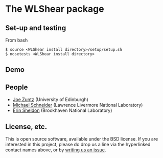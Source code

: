 # The WLShear package

## Set-up and testing
From bash
```
$ source <WLShear install directory>/setup/setup.sh
$ nosetests <WLShear install directory>
```

## Demo

## People
* [Joe Zuntz](https://github.com/DarkEnergyScienceCollaboration/WLShear/issues/new?body=@joezuntz) (University of Edinburgh)
* [Michael Schneider](https://github.com/DarkEnergyScienceCollaboration/WLShear/issues/new?body=@mdschneider) (Lawrence Livermore National Laboratory)
* [Erin Sheldon](https://github.com/DarkEnergyScienceCollaboration/WLShear/issues/new?body=@esheldon) (Brookhaven National Laboratory)

## License, etc.

This is open source software, available under the BSD license. If you are interested in this project, please do drop us a line via the hyperlinked contact names above, or by [writing us an issue](https://github.com/DarkEnergyScienceCollaboration/WLShear/issues/new).
